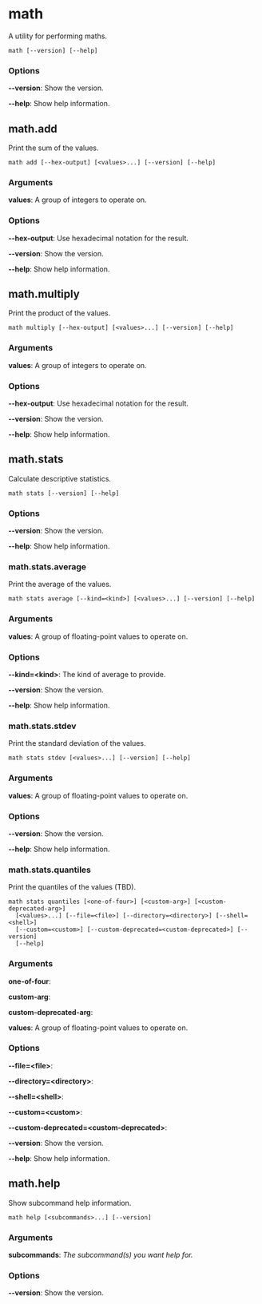 # math

<!-- Generated by swift-argument-parser -->

A utility for performing maths.

```
math [--version] [--help]
```

### Options

**--version**:
Show the version.

**--help**:
Show help information.

## math.add

Print the sum of the values.

```
math add [--hex-output] [<values>...] [--version] [--help]
```

### Arguments

**values**:
A group of integers to operate on.

### Options

**--hex-output**:
Use hexadecimal notation for the result.

**--version**:
Show the version.

**--help**:
Show help information.

## math.multiply

Print the product of the values.

```
math multiply [--hex-output] [<values>...] [--version] [--help]
```

### Arguments

**values**:
A group of integers to operate on.

### Options

**--hex-output**:
Use hexadecimal notation for the result.

**--version**:
Show the version.

**--help**:
Show help information.

## math.stats

Calculate descriptive statistics.

```
math stats [--version] [--help]
```

### Options

**--version**:
Show the version.

**--help**:
Show help information.

### math.stats.average

Print the average of the values.

```
math stats average [--kind=<kind>] [<values>...] [--version] [--help]
```

### Arguments

**values**:
A group of floating-point values to operate on.

### Options

**--kind=\<kind\>**:
The kind of average to provide.

**--version**:
Show the version.

**--help**:
Show help information.

### math.stats.stdev

Print the standard deviation of the values.

```
math stats stdev [<values>...] [--version] [--help]
```

### Arguments

**values**:
A group of floating-point values to operate on.

### Options

**--version**:
Show the version.

**--help**:
Show help information.

### math.stats.quantiles

Print the quantiles of the values (TBD).

```
math stats quantiles [<one-of-four>] [<custom-arg>] [<custom-deprecated-arg>]
  [<values>...] [--file=<file>] [--directory=<directory>] [--shell=<shell>]
  [--custom=<custom>] [--custom-deprecated=<custom-deprecated>] [--version]
  [--help]
```

### Arguments

**one-of-four**:

**custom-arg**:

**custom-deprecated-arg**:

**values**:
A group of floating-point values to operate on.

### Options

**--file=\<file\>**:

**--directory=\<directory\>**:

**--shell=\<shell\>**:

**--custom=\<custom\>**:

**--custom-deprecated=\<custom-deprecated\>**:

**--version**:
Show the version.

**--help**:
Show help information.

## math.help

Show subcommand help information.

```
math help [<subcommands>...] [--version]
```

### Arguments

**subcommands**:
*The subcommand(s) you want help for.*


### Options

**--version**:
Show the version.
